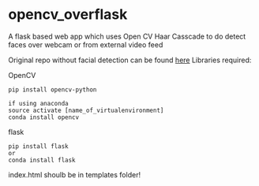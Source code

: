 # opencv_overflask
A flask based web app which uses Open CV Haar Casscade to do detect faces over webcam or from external video feed  

Original repo without facial detection can be found [here]('https://github.com/log0/video_streaming_with_flask_example')
Libraries required:

OpenCV 
```
pip install opencv-python

if using anaconda
source activate [name_of_virtualenvironment]
conda install opencv 
```

flask
```
pip install flask
or 
conda install flask 
```

index.html shoulb be in templates folder!

